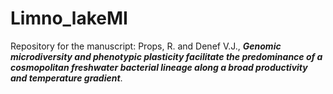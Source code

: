 # Limno_lakeMI
Repository for the manuscript: 
Props, R. and Denef V.J., ***Genomic microdiversity and phenotypic plasticity facilitate the predominance of a cosmopolitan freshwater bacterial lineage along a broad productivity and temperature gradient***.
